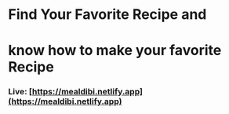 # Find Your Favorite Recipe and 
# know how to make your favorite Recipe

### Live: [https://mealdibi.netlify.app](https://mealdibi.netlify.app)




